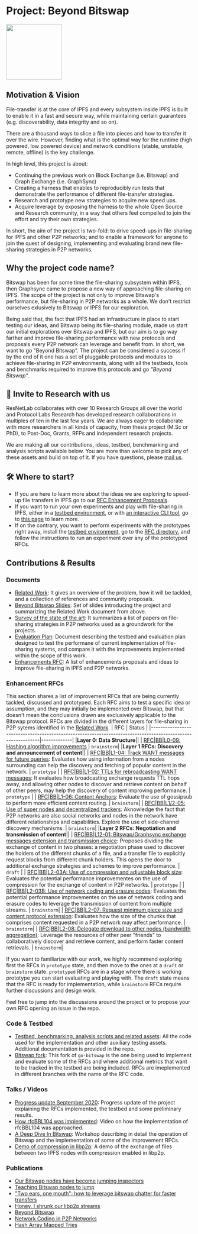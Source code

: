 # Project: Beyond Bitswap

<p align="left">
  <a href="https://github.com/protocol/ResNetLab" title="ResNetLab">
    <img src="https://research.protocol.ai/images/resnetlab/resnetlab_logo_blue.svg" width="150" />
  </a>
</p>

## Motivation & Vision

File-transfer is at the core of IPFS and every subsystem inside IPFS is built to enable it in a fast and secure way, while maintaining certain guarantees (e.g. discoverability, data integrity and so on).

There are a thousand ways to slice a file into pieces and how to transfer it over the wire. However, finding what is the optimal way for the runtime (high powered, low powered device) and network conditions (stable, unstable, remote, offline) is the key challenge.

In high level, this project is about:
* Continuing the previous work on Block Exchange (i.e. Bitswap) and Graph Exchange (i.e. GraphSync)
* Creating a harness that enables to reproducibly run tests that demonstrate the performance of different file-transfer strategies.
* Research and prototype new strategies to acquire new speed ups.
* Acquire leverage by exposing the harness to the whole Open Source and Research community, in a way that others feel compelled to join the effort and try their own strategies.

In short, the aim of the project is two-fold: to drive speed-ups in file-sharing for IPFS and other P2P networks; and to enable a framework for anyone to join the quest of designing, implementing and evaluating brand new file-sharing strategies in P2P networks. 

## Why the project code name?

Bitswap has been for some time the file-sharing subsystem within IPFS, then Graphsync came to propose a new way of approaching file-sharing on IPFS. The scope of the project is not only to improve Bitswap's performance, but file-sharing in P2P networks as a whole. We don't restrict ourselves exlusively to Bitswap or IPFS for our exploration.

Being said that, the fact that IPFS had an infrastructure in place to start testing our ideas, and Bitswap being its file-sharing module, made us start our initial explorations over Bitswap and IPFS, but our aim is to go way farther and improve file-sharing performance with new protocols and proposals every P2P network can leverage and benefit from. In short, we want to go "Beyond Bitswap". The project can be considered a success if by the end of it one has a set of pluggable protocols and modules to achieve file-sharing in P2P environments, along with all the testbeds, tools and benchmarks required to improve this protocols and go _"Beyond Bitswap"_.

## 💌 Invite to Research with us

ResNetLab collaborates with over 10 Research Groups all over the world and Protocol Labs Research has developed research collaborations in multiples of ten in the last few years. We are always eager to collaborate with more researchers in all kinds of capacity, from thesis project (M.Sc or PhD), to Post-Doc, Grants, RFPs and independent research projects.

We are making all our contributions, ideas, testbed, benchmarking and analysis scripts available below. You are more than welcome to pick any of these assets and build on top of it. If you have questions, please [mail us](mailto:resnetlab@protocol.ai).

## 🛠️ Where to start?
* If you are here to learn more about the ideas we are exploring to speed-up file transfers in IPFS go to our [RFC Enhancement Proposals](#Enhancement-RFCs).
* If you want to run your own experiments and play with file-sharing in IPFS, either in a [testbed environment](./testbed/testbed), or with [an interactive CLI tool](./testbed/probe), go to [this page](./testbed) to learn more.
* If on the contrary, you want to perform experiments with the prototypes right away, install the [testbed environment](./testbed/testbed), go to the [RFC directory](./testbed), and follow the instructions to run an experiment over any of the prototyped RFCs. 

## Contributions & Results

### Documents

* [Related Work](https://docs.google.com/document/d/14AE8OJvSpkhguq2k1Gfc9h0JvorvLgOUSVrj3CnOkQk/edit#heading=h.nxkc23tlbqhl): It gives an overview of the problem, how it will be tackled, and a collection of references and community proposals.
* [Beyond Bitswap Slides](https://docs.google.com/presentation/d/18_aRTye2t6Xs_VhKwEbhvCYYu9ePaLgamIrJkpUDtfY/edit?usp=sharing): Set of slides introducing the project and summarizing the Related Work document from above. <!-- These slides were used to introduce the project in the following [talk](???). -->
* [Survey of the state of the art](https://docs.google.com/document/d/172q0EQFPDrVrWGt5TiEj2MToTXIor4mP1gCuKv4re5I/edit?usp=sharing): It summarizes a list of papers on file-sharing strategies in P2P networks used as a groundwork for the projects.
* [Evaluation Plan](https://docs.google.com/document/d/1LYs3WDCwpkrBdfrnB_LE0xsxdMCIhXdCchIkbzZc8OE/edit#heading=h.nxkc23tlbqhl): Document describing the testbed and evaluation plan designed to test the performane of current implementation of file-sharing systems, and compare it with the improvements implemented within the scope of this work.
* [Enhancements RFC](#enhancements-rfcs): A list of enhancements proposals and ideas to improve file-sharing in IPFS and P2P networks.<!-- * [Test Results](https://docs.google.com/document/d/1zPpgnr9ykJr5PAvShJBGhKKRDRbsglb00MPc5eVEU4Q/edit#): This document collects the results of the tests performed in the scope of the project. -->

### Enhancement RFCs
This section shares a list of improvement RFCs that are being currently tackled, discussed and prototyped. Each RFC aims to test a specific idea or assumption, and they may initially be implemented over Bitswap, but that doesn't mean the conclusions drawn are exclusively applicable to the Bitswap protocol. RFCs are divided in the different layers for file-sharing in P2P sytems identified in the [Related Work](https://docs.google.com/document/d/14AE8OJvSpkhguq2k1Gfc9h0JvorvLgOUSVrj3CnOkQk/edit#heading=h.nxkc23tlbqhl).
| RFC                                                                                                         | Status      |
|-------------------------------------------------------------------------------------------------------------|-------------|
|**Layer 0: Data Structure**||
| [RFC\|BB\|L0-09: Hashing algorithm improvements](./RFC/rfcBBL009)                                             | `brainstorm`|
|**Layer 1 RFCs: Discovery and announcement of content**||
| [RFC\|BB\|L1-04: Track WANT messages for future queries](./RFC/rfcBBL104): Evaluates how using information from a nodes surrounding can help the discovery and fetching of popular content in the network.                                   | `prototype` |
| [RFC\|BB\|L1-02: TTLs for rebroadcasting WANT messages](./RFC/rfcBBL102): It evaluates how broadcasting exchange requests TTL hops away, and allowing other nodes to discover and retrieve content on behalf of other peers, may help the discovery of content improving performance.                                   | `prototype` |
| [RFC\|BB\|L1-06: Content Anchors](https://github.com/protocol/ResNetLab/issues/6): Evaluate the use of gossipsub to perform more efficient content routing.                             | `brainstorm`|
| [RFC\|BB\|L1/2-05: Use of super nodes and decentralized trackers](./RFC/rfcBBL1205): Aknowledge the fact that P2P networks are also social networks and nodes in the network have different relationships and capabilities. Explore the use of side-channel discovery mechanisms.                        | `brainstorm`|
|**Layer 2 RFCs: Negotiation and transmission of content**||
| [RFC\|BB\|L12-01: Bitswap/Graphsync exchange messages extension and transmission choice](./RFC/rfcBBL1201): Proposes dividing the exchange of content in two phases: a negotiation phase used to discover the holders of the different chunks of a file, and a transfer file to explicitly request blocks from different chunk holders. This opens the door to additional exchange strategies and schemes to improve performance. | `draft`     |
| [RFC\|BB\|L2-03A: Use of compression and adjustable block size](./RFC/rfcBBL203A): Evaluates the potential performance improvementes on the use of compression for the exchange of content in P2P networks.                          | `prototype` |
| [RFC\|BB\|L2-03B: Use of network coding and erasure codes](./RFC/rfcBBL203B): Evaluates the potential performance improvementes on the use of network coding and erasure codes to leverage the transmission of content from multiple streams.                               | `brainstorm`|
| [RFC\|BB\|L2-07: Request minimum piece size and content protocol extension](./RFC/rfcBBL207): Evaluates how the size of the chunks that comprises content requested in a P2P network may affect performance.               | `brainstorm`|
| [RFC\|BB\|L2-08: Delegate download to other nodes (bandwidth aggregation)](./RFC/rfcBBL208): Leverage the resources of other peer "friends" to collaboratively discover and retrieve content, and perform faster content retrievals.                | `brainstorm`|

If you want to familiarize with our work, we highly recommend exploring first the RFCs in `prototype` state, and then move to the ones at a `draft` or `brainstorm` state. `prototyped` RFCs are in a stage where there is working prototype you can start evaluating and playing with. The `draft` state means that the RFC is ready for implementation, while `brainstorm` RFCs require further discussions and design work.

Feel free to jump into the discussions around the project or to propose your own RFC opening an issue in the repo.

### Code & Testbed

* [Testbed, benchmarking, analysis scripts and related assets](./testbed): All the code used for the implementation and other auxiliary testing assets. Additional documentation is provided in the repo.
* [Bitswap fork](https://github.com/adlrocha/go-bitswap): This fork of `go-bitswap` is the one being used to implement and evaluate some of the RFCs and where additional metrics that want to be tracked in the testbed are being included. RFCs are imeplemented in different branches with the name of the RFC code.

### Talks / Videos

<!-- * [Introduction to Beyond Bitswap project](??): Introductory talk to show the initial work and motivate the project. -->
* [Progress update September 2020](https://drive.google.com/file/d/1vUWnfQMIqz9hoqWB941vbzqkP16-_ydd/view?usp=sharing): Progress update of the project explaining the RFCs implemented, the testbed and some preliminary results.
* [How rfcBBL104 was implemented](https://drive.google.com/file/d/1YS3RoNdeeG1vauJpfvHvKUQzPHr97eHF/view?usp=sharingg): Video on how the implementation of rfcBBL104 was approached. 
* [A Deep Dive In Bitswap](https://drive.google.com/file/d/1jgTOFFtRL0UYeDk98NHoNlEuujBaK08b/view?usp=sharing): Workshop describing in detail the operation of Bitswap and the implementation of some of the improvement RFCs.
* [Demo of compression in libp2p](https://drive.google.com/file/d/1YcemfkS5ZNnH66-tTGmerNrgrsW-bbpD/view?usp=sharing): A demo of the exchange of files between two IPFS nodes with compression enabled in libp2p.

### Publications
* [Our Bitswap nodes have become jumping inspectors](https://research.protocol.ai/blog/2021/our-bitswap-nodes-have-become-jumping-inspectors-updated/)
* [Teaching Bitswap nodes to jump](https://research.protocol.ai/blog/2020/teaching-bitswap-nodes-to-jump/)
* ["Two ears, one mouth": how to leverage bitswap chatter for faster transfers](https://research.protocol.ai/blog/2020/two-ears-one-mouth-how-to-leverage-bitswap-chatter-for-faster-transfers/)
* [Honey, I shrunk our libp2p streams](https://research.protocol.ai/blog/2020/honey-i-shrunk-our-libp2p-streams/)
* [Beyond Bitswap](https://adlrocha.substack.com/p/adlrocha-beyond-bitswap-i)
* [Network Coding in P2P Networks](https://adlrocha.substack.com/p/adlrocha-network-coding-in-p2p-networks)
* [Hash Array Mapped Tries](https://adlrocha.substack.com/p/adlrocha-hash-array-mapped-tries)
